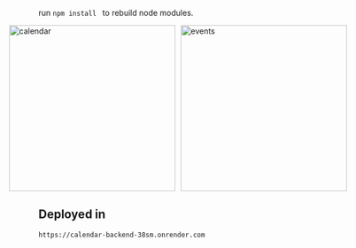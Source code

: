run `npm install ` to rebuild node modules.


<div style="display: flex; justify-content: center; gap: 10px;">
  <img src="https://github.com/edwinmoreno77/calendar-backend/tree/main/assets/calendar.gif" alt="calendar" width="300">
  <img src="https://github.com/edwinmoreno77/calendar-backend/tree/main/assets/calendarEvent.gif" alt="events" width="300">
</div>


## Deployed in

```
https://calendar-backend-38sm.onrender.com
```
